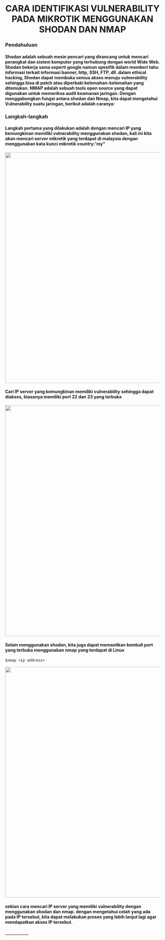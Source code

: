 
<p align="center">
  <h1 align="center">CARA IDENTIFIKASI VULNERABILITY PADA MIKROTIK MENGGUNAKAN SHODAN DAN NMAP</h1>
</p>

### Pendahuluan
<h4>
Shodan adalah sebuah mesin pencari yang dirancang untuk mencari perangkat dan sistem komputer yang terhubung dengan world Wide Web. Shodan bekerja sama seperti google namun spesifik dalam memberi tahu informasi terkait informasi banner, http, SSH, FTP, dll. dalam ethical hacking, Shodan dapat membuka semua akses menuju vulnerability sehingga bisa di patch atau diperbaki kelemahan-kelemahan yang ditemukan. NMAP adalah sebuah tools open source yang dapat digunakan untuk memeriksa audit keamanan jaringan. Dengan menggabungkan fungsi antara shodan dan Nmap, kita dapat mengetahui Vulnerability suatu jaringan, berikut adalah caranya:
</h4>

### Langkah-langkah 
<h4>
Langkah pertama yang dilakukan adalah dengan mencari IP yang kemungkinan memiliki vulnerability menggunakan shodan, kali ini kita akan mencari server mikrotik yang terdapat di malaysia dengan menggunakan kata kunci mikrotik country:'my"
</h4>

<img width="750px" src="s1.png">

<h4>
Cari IP server yang kemungkinan memiliki vulnerability sehingga dapat diakses, biasanya memiliki port 22 dan 23 yang terbuka
</h4>

<img width="750px" src="s2.png">

<h4>
Selain menggunakan shodan, kita juga dapat memastikan kembali port yang terbuka menggunakan nmap yang terdapat di Linux
</h4>

```
$nmap <ip address>
```

<img width="750px" src="s3.png">

<h4>
sekian cara mencari IP server yang memiliki vulnerability dengan menggunakan shodan dan nmap. dengan mengetahui celah yang ada pada IP tersebut, kita dapat melakukan proses yang lebih lanjut lagi agar mendapatkan akses IP tersebut.
</h4>
____________
